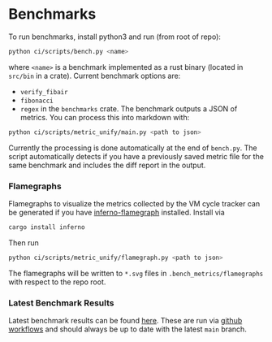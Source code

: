# Benchmarks

To run benchmarks, install python3 and run (from root of repo):

```bash
python ci/scripts/bench.py <name>
```

where `<name>` is a benchmark implemented as a rust binary (located in `src/bin` in a crate). Current benchmark options are:

- `verify_fibair`
- `fibonacci`
- `regex`
  in the `benchmarks` crate.
  The benchmark outputs a JSON of metrics. You can process this into markdown with:

```bash
python ci/scripts/metric_unify/main.py <path to json>
```

Currently the processing is done automatically at the end of `bench.py`. The script automatically detects if you have a previously saved metric file for the same benchmark and includes the diff report in the output.

### Flamegraphs

Flamegraphs to visualize the metrics collected by the VM cycle tracker can be generated if you have [inferno-flamegraph](https://crates.io/crates/inferno) installed. Install via

```bash
cargo install inferno
```

Then run

```bash
python ci/scripts/metric_unify/flamegraph.py <path to json>
```

The flamegraphs will be written to `*.svg` files in `.bench_metrics/flamegraphs` with respect to the repo root.

### Latest Benchmark Results

Latest benchmark results can be found [here](https://github.com/openvm-org/openvm/blob/benchmark-results/index.md).
These are run via [github workflows](./.github/workflows/benchmark-call.yml) and should always be up to date with the latest `main` branch.

